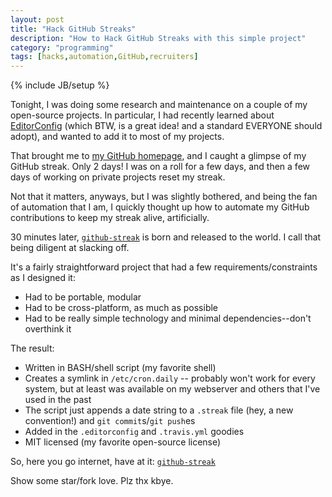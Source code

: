 ```yaml
---
layout: post
title: "Hack GitHub Streaks"
description: "How to Hack GitHub Streaks with this simple project"
category: "programming"
tags: [hacks,automation,GitHub,recruiters]
---
```

{% include JB/setup %}

Tonight, I was doing some research and maintenance on a couple of my open-source projects. In particular, I had recently learned about [EditorConfig](http://editorconfig.org/) (which BTW, is a great idea! and a standard EVERYONE should adopt), and wanted to add it to most of my projects.

That brought me to [my GitHub homepage](https://github.com/jontsai), and I caught a glimpse of my GitHub streak. Only 2 days! I was on a roll for a few days, and then a few days of working on private projects reset my streak.

Not that it matters, anyways, but I was slightly bothered, and being the fan of automation that I am, I quickly thought up how to automate my GitHub contributions to keep my streak alive, artificially.

30 minutes later, [`github-streak`](https://github.com/jontsai/github-streak) is born and released to the world. I call that being diligent at slacking off.

It's a fairly straightforward project that had a few requirements/constraints as I designed it:

- Had to be portable, modular
- Had to be cross-platform, as much as possible
- Had to be really simple technology and minimal dependencies--don't overthink it

The result:

- Written in BASH/shell script (my favorite shell)
- Creates a symlink in `/etc/cron.daily` -- probably won't work for every system, but at least was available on my webserver and others that I've used in the past
- The script just appends a date string to a `.streak` file (hey, a new convention!) and `git commit`s/`git push`es
- Added in the `.editorconfig` and `.travis.yml` goodies
- MIT licensed (my favorite open-source license)

So, here you go internet, have at it: [`github-streak`](https://github.com/jontsai/github-streak)

Show some star/fork love. Plz thx kbye.
